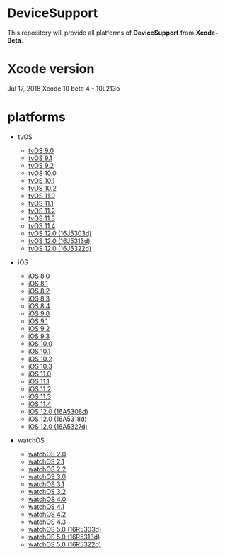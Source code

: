 # DeviceSupport

This repository will provide all platforms of **DeviceSupport** from **Xcode-Beta**.

# Xcode version
Jul 17, 2018
Xcode 10 beta 4 - 10L213o

# platforms

- tvOS
	- [tvOS 9.0](https://github.com/iOSTaiwan/DeviceSupport/tree/master/AppleTVOS.platform/9.0)
	- [tvOS 9.1](https://github.com/iOSTaiwan/DeviceSupport/tree/master/AppleTVOS.platform/9.1)
	- [tvOS 9.2](https://github.com/iOSTaiwan/DeviceSupport/tree/master/AppleTVOS.platform/9.2)
	- [tvOS 10.0](https://github.com/iOSTaiwan/DeviceSupport/tree/master/AppleTVOS.platform/10.0)
	- [tvOS 10.1](https://github.com/iOSTaiwan/DeviceSupport/tree/master/AppleTVOS.platform/10.1)
	- [tvOS 10.2](https://github.com/iOSTaiwan/DeviceSupport/tree/master/AppleTVOS.platform/10.2)
	- [tvOS 11.0](https://github.com/iOSTaiwan/DeviceSupport/tree/master/AppleTVOS.platform/11.0)
	- [tvOS 11.1](https://github.com/iOSTaiwan/DeviceSupport/tree/master/AppleTVOS.platform/11.1)
	- [tvOS 11.2](https://github.com/iOSTaiwan/DeviceSupport/tree/master/AppleTVOS.platform/11.2)
	- [tvOS 11.3](https://github.com/iOSTaiwan/DeviceSupport/tree/master/AppleTVOS.platform/11.3)
	- [tvOS 11.4](https://github.com/iOSTaiwan/DeviceSupport/tree/master/AppleTVOS.platform/11.4)
	- [tvOS 12.0 (16J5303d)](https://github.com/iOSTaiwan/DeviceSupport/tree/master/AppleTVOS.platform/12.0%20(16J5303d))
	- [tvOS 12.0 (16J5313d)](https://github.com/iOSTaiwan/DeviceSupport/tree/master/AppleTVOS.platform/12.0%20(16J5313d))
	- [tvOS 12.0 (16J5322d)](https://github.com/iOSTaiwan/DeviceSupport/tree/master/AppleTVOS.platform/12.0%20(16J5322d))

- iOS
	- [iOS 8.0](https://github.com/iOSTaiwan/DeviceSupport/tree/master/iPhoneOS.platform/8.0)
	- [iOS 8.1](https://github.com/iOSTaiwan/DeviceSupport/tree/master/iPhoneOS.platform/8.1)
	- [iOS 8.2](https://github.com/iOSTaiwan/DeviceSupport/tree/master/iPhoneOS.platform/8.2)
	- [iOS 8.3](https://github.com/iOSTaiwan/DeviceSupport/tree/master/iPhoneOS.platform/8.3)
	- [iOS 8.4](https://github.com/iOSTaiwan/DeviceSupport/tree/master/iPhoneOS.platform/8.4)
	- [iOS 9.0](https://github.com/iOSTaiwan/DeviceSupport/tree/master/iPhoneOS.platform/9.0)
	- [iOS 9.1](https://github.com/iOSTaiwan/DeviceSupport/tree/master/iPhoneOS.platform/9.1)
	- [iOS 9.2](https://github.com/iOSTaiwan/DeviceSupport/tree/master/iPhoneOS.platform/9.2)
	- [iOS 9.3](https://github.com/iOSTaiwan/DeviceSupport/tree/master/iPhoneOS.platform/9.3)
	- [iOS 10.0](https://github.com/iOSTaiwan/DeviceSupport/tree/master/iPhoneOS.platform/10.0)
	- [iOS 10.1](https://github.com/iOSTaiwan/DeviceSupport/tree/master/iPhoneOS.platform/10.1)
	- [iOS 10.2](https://github.com/iOSTaiwan/DeviceSupport/tree/master/iPhoneOS.platform/10.2)
	- [iOS 10.3](https://github.com/iOSTaiwan/DeviceSupport/tree/master/iPhoneOS.platform/10.3)
	- [iOS 11.0](https://github.com/iOSTaiwan/DeviceSupport/tree/master/iPhoneOS.platform/11.0)
	- [iOS 11.1](https://github.com/iOSTaiwan/DeviceSupport/tree/master/iPhoneOS.platform/11.1)
	- [iOS 11.2](https://github.com/iOSTaiwan/DeviceSupport/tree/master/iPhoneOS.platform/11.2)
	- [iOS 11.3](https://github.com/iOSTaiwan/DeviceSupport/tree/master/iPhoneOS.platform/11.3)
	- [iOS 11.4](https://github.com/iOSTaiwan/DeviceSupport/tree/master/iPhoneOS.platform/11.4)
	- [iOS 12.0 (16A5308d)](https://github.com/iOSTaiwan/DeviceSupport/tree/master/iPhoneOS.platform/12.0%20(16A5308d))
	- [iOS 12.0 (16A5318d)](https://github.com/iOSTaiwan/DeviceSupport/tree/master/iPhoneOS.platform/12.0%20(16A5318d))
	- [iOS 12.0 (16A5327d)](https://github.com/iOSTaiwan/DeviceSupport/tree/master/iPhoneOS.platform/12.0%20(16A5327d))

- watchOS
	- [watchOS 2.0](https://github.com/iOSTaiwan/DeviceSupport/tree/master/WatchOS.platform/2.0)
	- [watchOS 2.1](https://github.com/iOSTaiwan/DeviceSupport/tree/master/WatchOS.platform/2.1)
	- [watchOS 2.2](https://github.com/iOSTaiwan/DeviceSupport/tree/master/WatchOS.platform/2.2)
	- [watchOS 3.0](https://github.com/iOSTaiwan/DeviceSupport/tree/master/WatchOS.platform/3.0)
	- [watchOS 3.1](https://github.com/iOSTaiwan/DeviceSupport/tree/master/WatchOS.platform/3.1)
	- [watchOS 3.2](https://github.com/iOSTaiwan/DeviceSupport/tree/master/WatchOS.platform/3.2)
	- [watchOS 4.0](https://github.com/iOSTaiwan/DeviceSupport/tree/master/WatchOS.platform/4.0)
	- [watchOS 4.1](https://github.com/iOSTaiwan/DeviceSupport/tree/master/WatchOS.platform/4.1)
	- [watchOS 4.2](https://github.com/iOSTaiwan/DeviceSupport/tree/master/WatchOS.platform/4.2)
	- [watchOS 4.3](https://github.com/iOSTaiwan/DeviceSupport/tree/master/WatchOS.platform/4.3)
	- [watchOS 5.0 (16R5303d)](https://github.com/iOSTaiwan/DeviceSupport/tree/master/WatchOS.platform/5.0%20(16R5303d))
	- [watchOS 5.0 (16R5313d)](https://github.com/iOSTaiwan/DeviceSupport/tree/master/WatchOS.platform/5.0%20(16R5313d))
	- [watchOS 5.0 (16R5322d)](https://github.com/iOSTaiwan/DeviceSupport/tree/master/WatchOS.platform/5.0%20(16R5322d))
